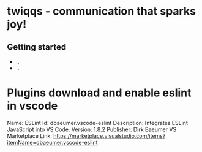 # twiqqs - communication that sparks joy!

## Getting started
* ..
* ..

# Plugins download and enable eslint in vscode
Name: ESLint
Id: dbaeumer.vscode-eslint
Description: Integrates ESLint JavaScript into VS Code.
Version: 1.8.2
Publisher: Dirk Baeumer
VS Marketplace Link: https://marketplace.visualstudio.com/items?itemName=dbaeumer.vscode-eslint